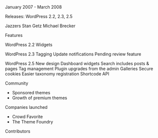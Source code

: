 January 2007 - March 2008

Releases:
WordPress 2.2, 2.3, 2.5

Jazzers
Stan Getz
Michael Brecker

Features

WordPress 2.2
Widgets

WordPress 2.3
Tagging
Update notifications
Pending review feature


WordPress 2.5
New design
Dashboard widgets
Search includes posts & pages
Tag management
Plugin upgrades from the admin
Galleries
Secure cookies
Easier taxonomy registration 
Shortcode API

Community
- Sponsored themes
- Growth of premium themes

Companies launched
- Crowd Favorite
- The Theme Foundry

Contributors
